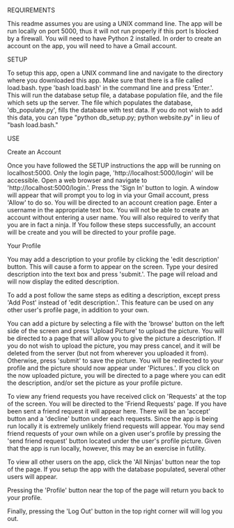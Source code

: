 REQUIREMENTS

This readme assumes you are using a UNIX command line.  The app will be run locally on port 5000, thus it will not run properly if this port Is blocked by a firewall.  You will need to have Python 2 installed.  In order to create an account on the app, you will need to have a Gmail account.  

SETUP

To setup this app, open a UNIX command line and navigate to the directory where you downloaded this app.  Make sure that there is a file called load.bash.  type 'bash load.bash' in the command line and press 'Enter.'. This will run the database setup file, a database population file, and the file which sets up the server.  The file which populates the database, 'db_populate.py', fills the database with test data.  If you do not wish to add this data, you can type "python db_setup.py; python website.py" in lieu of "bash load.bash."

USE

Create an Account

Once you have followed the SETUP instructions the app will be running on localhost:5000.  Only the login page, 'http://localhost:5000/login' will be accessible.  Open a web browser and navigate to 'http://localhost:5000/login.'. Press the 'Sign In' button to login.  A window will appear that will prompt you to log in via your Gmail account, press 'Allow' to do so.  You will be directed to an account creation page.  Enter a username in the appropriate text box.  You will not be able to create an account without entering a user name.  You will also required to verify that you are in fact a ninja.  If You follow these steps successfully, an account will be create and you will be directed to your profile page.  

Your Profile

You may add a description to your profile by clicking the 'edit description' button.  This will cause a form to appear on the screen.  Type your desired description into the text box and press 'submit.'. The page will reload and will now display the edited description.  

To add a post follow the same steps as editing a description, except press 'Add Post' instead of 'edit description.'. This feature can be used on any other user's profile page, in addition to your own.  

You can add a picture by selecting a file with the 'browse' button on the left side of the screen and press 'Upload Picture' to upload the picture.  You will be directed to a page that will allow you to give the picture a description.  If you do not wish to upload the picture, you may press cancel, and it will be deleted from the server (but not from wherever you uploaded it from).  Otherwise, press 'submit' to save the picture.  You will be redirected to your profile and the picture should now appear under 'Pictures.'. If you click on the now uploaded picture, you will be directed to a page where you can edit the description, and/or set the picture as your profile picture.  

To view any friend requests you have received click on 'Requests' at the top of the screen.  You will be directed to the 'Friend Requests' page.  If you have been sent a friend request it will appear here.  There will be an 'accept' button and a 'decline' button under each requests.  Since the app is being run locally it is extremely unlikely friend requests will appear.  You may send friend requests of your own while on a given user's profile by pressing the 'send friend request' button located under the user's profile picture.  Given that the app is run locally, however, this may be an exercise in futility.  

To view all other users on the app, click the 'All Ninjas' button near the top of the page.  If you setup the app with the database populated, several other users will appear.  

Pressing the 'Profile' button near the top of the page will return you back to your profile.  

Finally, pressing the 'Log Out' button in the top right corner will will log you out.  
